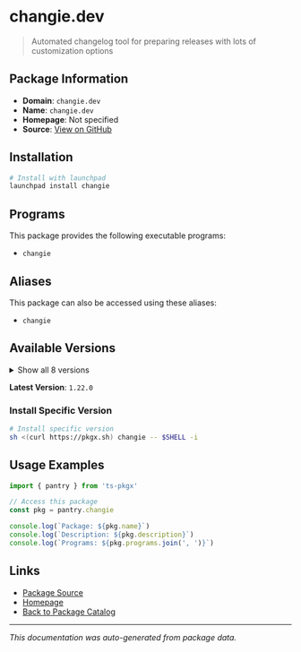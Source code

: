 # changie.dev

> Automated changelog tool for preparing releases with lots of customization options

## Package Information

- **Domain**: `changie.dev`
- **Name**: `changie.dev`
- **Homepage**: Not specified
- **Source**: [View on GitHub](https://github.com/pkgxdev/pantry/tree/main/projects/changie.dev/package.yml)

## Installation

```bash
# Install with launchpad
launchpad install changie
```

## Programs

This package provides the following executable programs:

- `changie`

## Aliases

This package can also be accessed using these aliases:

- `changie`

## Available Versions

<details>
<summary>Show all 8 versions</summary>

- `1.22.0`, `1.21.1`, `1.21.0`, `1.20.1`, `1.20.0`
- `1.19.1`, `1.19.0`, `1.18.0`

</details>

**Latest Version**: `1.22.0`

### Install Specific Version

```bash
# Install specific version
sh <(curl https://pkgx.sh) changie -- $SHELL -i
```

## Usage Examples

```typescript
import { pantry } from 'ts-pkgx'

// Access this package
const pkg = pantry.changie

console.log(`Package: ${pkg.name}`)
console.log(`Description: ${pkg.description}`)
console.log(`Programs: ${pkg.programs.join(', ')}`)
```

## Links

- [Package Source](https://github.com/pkgxdev/pantry/tree/main/projects/changie.dev/package.yml)
- [Homepage](#)
- [Back to Package Catalog](../../package-catalog.md)

---

*This documentation was auto-generated from package data.*
